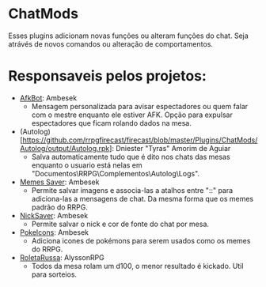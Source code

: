# ChatMods
Esses plugins adicionam novas funções ou alteram funções do chat. Seja atrávés de novos comandos ou alteração de comportamentos. 

# Responsaveis pelos projetos:
- [AfkBot](https://github.com/rrpgfirecast/firecast/blob/master/Plugins/ChatMods/AfkBot/output/AfkBot.rpk?raw=true): Ambesek
    - Mensagem personalizada para avisar espectadores ou quem falar com o mestre enquanto ele estiver AFK. Opção para expulsar espectadores que ficam rolando dados na mesa. 
- (Autolog)[https://github.com/rrpgfirecast/firecast/blob/master/Plugins/ChatMods/Autolog/output/Autolog.rpk]: Dniester "Tyras" Amorim de Aguiar
    - Salva automaticamente tudo que é dito nos chats das mesas enquanto o usuario está nelas em "Documentos\RRPG\Complementos\Autolog\Logs\".
- [Memes Saver](https://github.com/rrpgfirecast/firecast/blob/master/Plugins/ChatMods/Memes%20Saver/output/Memes%20Saver.rpk?raw=true): Ambesek
   - Permite salvar imagens e associa-las a atalhos entre "::" para adiciona-las a mensagens de chat. Da mesma forma que os memes padrão do RRPG. 
- [NickSaver](https://github.com/rrpgfirecast/firecast/blob/master/Plugins/ChatMods/NickSaver/output/NickSaver.rpk?raw=true): Ambesek
   - Permite salvar o nick e cor de fonte do chat por mesa. 
- [PokeIcons](https://github.com/rrpgfirecast/firecast/blob/master/Plugins/ChatMods/PokeIcons/output/PokeIcons.rpk?raw=true): Ambesek 
  - Adiciona icones de pokémons para serem usados como os memes do RRPG. 
- [RoletaRussa](https://github.com/rrpgfirecast/firecast/blob/master/Plugins/ChatMods/RoletaRussa/output/RoletaRussa.rpk?raw=true): AlyssonRPG
  - Todos da mesa rolam um d100, o menor resultado é kickado. Util para sorteios. 
